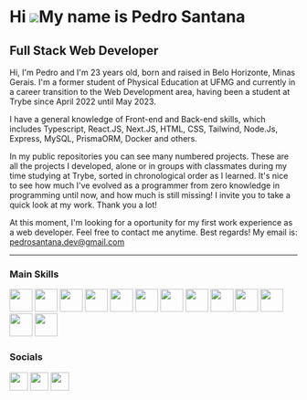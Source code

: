 Hi ![](https://user-images.githubusercontent.com/18350557/176309783-0785949b-9127-417c-8b55-ab5a4333674e.gif)My name is Pedro Santana
=====================================================================================================================================

Full Stack Web Developer
--------------------------------

Hi, I'm Pedro and I'm 23 years old, born and raised in Belo Horizonte, Minas Gerais. I'm a former student of Physical Education at UFMG and currently in a career transition to the Web Development area, having been a student at Trybe since April 2022 until May 2023.

I have a general knowledge of Front-end and Back-end skills, which includes Typescript, React.JS, Next.JS, HTML, CSS, Tailwind, Node.Js, Express, MySQL, PrismaORM, Docker and others.

In my public repositories you can see many numbered projects. These are all the projects I developed, alone or in groups with classmates during my time studying at Trybe, sorted in chronological order as I learned. It's nice to see how much I've evolved as a programmer from zero knowledge in programming until now, and how much is still missing! I invite you to take a quick look at my work. Thank you a lot!

At this moment, I'm looking for a oportunity for my first work experience as a web developer. Feel free to contact me anytime. Best regards!
My email is: pedrosantana.dev@gmail.com

----------------
### Main Skills

<p align="left">
<img src="https://cdn.jsdelivr.net/gh/devicons/devicon/icons/javascript/javascript-original.svg" width="40px"/>
<img src="https://cdn.jsdelivr.net/gh/devicons/devicon/icons/typescript/typescript-original.svg" width="40px"/>
<img src="https://cdn.jsdelivr.net/gh/devicons/devicon/icons/react/react-original-wordmark.svg" width="40px" />
<img src="https://cdn.jsdelivr.net/gh/devicons/devicon/icons/html5/html5-original-wordmark.svg" width="40px" />        
<img src="https://cdn.jsdelivr.net/gh/devicons/devicon/icons/css3/css3-original-wordmark.svg" width="40px" />
<img src="https://cdn.jsdelivr.net/gh/devicons/devicon/icons/tailwindcss/tailwindcss-original-wordmark.svg" width="40px" />
<img src="https://cdn.jsdelivr.net/gh/devicons/devicon/icons/nodejs/nodejs-original.svg" width="40px"/>
<img src="https://cdn.jsdelivr.net/gh/devicons/devicon/icons/express/express-original.svg" width="40px"/>
<img src="https://cdn.jsdelivr.net/gh/devicons/devicon/icons/mysql/mysql-original.svg" width="40px"/>
<img src="https://cdn.jsdelivr.net/gh/devicons/devicon/icons/prisma/prisma-original.svg" width="40px"/>
<img src="https://cdn.jsdelivr.net/gh/devicons/devicon/icons/docker/docker-original.svg" width="40px"/>
<img src="https://cdn.jsdelivr.net/gh/devicons/devicon/icons/jest/jest-plain.svg" width="40px" />
<img src="https://cdn.jsdelivr.net/gh/devicons/devicon/icons/photoshop/photoshop-plain.svg" width="40px" />
</p>
          

          
### Socials
                                  
<p align="left">                       
<a href="https://www.github.com/santanap2" target="_blank" rel="noreferrer"><img src="https://raw.githubusercontent.com/danielcranney/readme-generator/main/public/icons/socials/github.svg" width="32" height="32" /></a>     <a href="http://www.instagram.com/santanap2" target="_blank" rel="noreferrer"><img src="https://raw.githubusercontent.com/danielcranney/readme-generator/main/public/icons/socials/instagram.svg" width="32" height="32" /></a>     <a href="https://www.linkedin.com/in/pedro-santana-dev/" target="_blank" rel="noreferrer"><img src="https://raw.githubusercontent.com/danielcranney/readme-generator/main/public/icons/socials/linkedin.svg" width="32" height="32" /></a>
